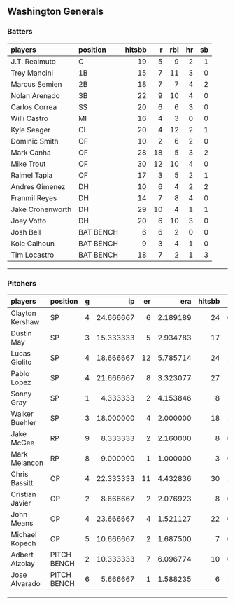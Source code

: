## Washington Generals

### Batters

 
|players          |position  | hitsbb|  r| rbi| hr| sb| 
|:----------------|:---------|------:|--:|---:|--:|--:| 
|J.T. Realmuto    |C         |     19|  5|   9|  2|  1| 
|Trey Mancini     |1B        |     15|  7|  11|  3|  0| 
|Marcus Semien    |2B        |     18|  7|   7|  4|  2| 
|Nolan Arenado    |3B        |     22|  9|  10|  4|  0| 
|Carlos Correa    |SS        |     20|  6|   6|  3|  0| 
|Willi Castro     |MI        |     16|  4|   3|  0|  0| 
|Kyle Seager      |CI        |     20|  4|  12|  2|  1| 
|Dominic Smith    |OF        |     10|  2|   6|  2|  0| 
|Mark Canha       |OF        |     28| 18|   5|  3|  2| 
|Mike Trout       |OF        |     30| 12|  10|  4|  0| 
|Raimel Tapia     |OF        |     17|  3|   5|  2|  1| 
|Andres Gimenez   |DH        |     10|  6|   4|  2|  2| 
|Franmil Reyes    |DH        |     14|  7|   8|  4|  0| 
|Jake Cronenworth |DH        |     29| 10|   4|  1|  1| 
|Joey Votto       |DH        |     20|  6|  10|  3|  0| 
|Josh Bell        |BAT BENCH |      6|  6|   2|  0|  0| 
|Kole Calhoun     |BAT BENCH |      9|  3|   4|  1|  0| 
|Tim Locastro     |BAT BENCH |     18|  7|   2|  1|  3| 

* * *

### Pitchers

 
|players         |position    |  g|        ip| er|      era| hitsbb|      whip| so|  w| sv| 
|:---------------|:-----------|--:|---------:|--:|--------:|------:|---------:|--:|--:|--:| 
|Clayton Kershaw |SP          |  4| 24.666667|  6| 2.189189|     24| 0.9729730| 24|  3|  0| 
|Dustin May      |SP          |  3| 15.333333|  5| 2.934783|     17| 1.1086957| 22|  1|  0| 
|Lucas Giolito   |SP          |  4| 18.666667| 12| 5.785714|     24| 1.2857143| 26|  1|  0| 
|Pablo Lopez     |SP          |  4| 21.666667|  8| 3.323077|     27| 1.2461538| 25|  0|  0| 
|Sonny Gray      |SP          |  1|  4.333333|  2| 4.153846|      8| 1.8461538|  6|  0|  0| 
|Walker Buehler  |SP          |  3| 18.000000|  4| 2.000000|     18| 1.0000000| 12|  1|  0| 
|Jake McGee      |RP          |  9|  8.333333|  2| 2.160000|      8| 0.9600000| 10|  1|  6| 
|Mark Melancon   |RP          |  8|  9.000000|  1| 1.000000|      3| 0.3333333|  7|  0|  6| 
|Chris Bassitt   |OP          |  4| 22.333333| 11| 4.432836|     30| 1.3432836| 19|  1|  0| 
|Cristian Javier |OP          |  2|  8.666667|  2| 2.076923|      8| 0.9230769| 11|  1|  0| 
|John Means      |OP          |  4| 23.666667|  4| 1.521127|     22| 0.9295775| 23|  1|  0| 
|Michael Kopech  |OP          |  5| 10.666667|  2| 1.687500|      7| 0.6562500| 17|  1|  0| 
|Adbert Alzolay  |PITCH BENCH |  2| 10.333333|  7| 6.096774|     10| 0.9677419| 10|  0|  0| 
|Jose Alvarado   |PITCH BENCH |  6|  5.666667|  1| 1.588235|      6| 1.0588235| 10|  2|  1| 


* * *


